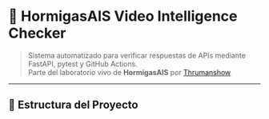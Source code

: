 # 🧠 HormigasAIS Video Intelligence Checker

> Sistema automatizado para verificar respuestas de APIs mediante FastAPI, pytest y GitHub Actions.  
> Parte del laboratorio vivo de **HormigasAIS** por [Thrumanshow](https://github.com/Thrumanshow)

---

## 📁 Estructura del Proyecto
